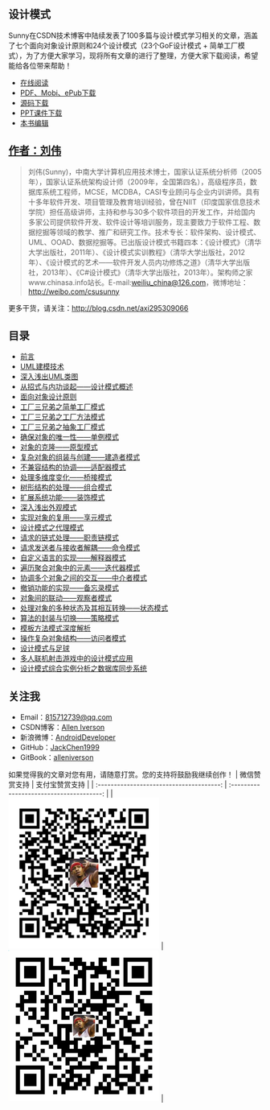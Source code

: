 ## 设计模式

Sunny在CSDN技术博客中陆续发表了100多篇与设计模式学习相关的文章，涵盖了七个面向对象设计原则和24个设计模式（23个GoF设计模式 +  简单工厂模式），为了方便大家学习，现将所有文章的进行了整理，方便大家下载阅读，希望能给各位带来帮助！

- [在线阅读](https://alleniverson.gitbooks.io/java-degisn-patterns/content)
- [PDF、Mobi、ePub下载](https://www.gitbook.com/book/alleniverson/java-degisn-patterns/details)
- [源码下载](https://github.com/JackChen1999/design-pattern-java-source-code)
- [PPT课件下载](http://www.chinasa.info/download/DP-Slides.rar)
- [本书编辑](http://blog.csdn.net/axi295309066)

## [作者：刘伟](http://blog.csdn.net/lovelion)

> 刘伟(Sunny)，中南大学计算机应用技术博士，国家认证系统分析师（2005年），国家认证系统架构设计师（2009年，全国第四名），高级程序员，数据库系统工程师，MCSE，MCDBA，CASI专业顾问与企业内训讲师。具有十多年软件开发、项目管理及教育培训经验，曾在NIIT（印度国家信息技术学院）担任高级讲师，主持和参与30多个软件项目的开发工作，并给国内多家公司提供软件开发、软件设计等培训服务，现主要致力于软件工程、数据挖掘等领域的教学、推广和研究工作。技术专长：软件架构、设计模式、UML、OOAD、数据挖掘等。已出版设计模式书籍四本：《设计模式》（清华大学出版社，2011年）、《设计模式实训教程》（清华大学出版社，2012年）、《设计模式的艺术——软件开发人员内功修炼之道》（清华大学出版社，2013年）、《C#设计模式》（清华大学出版社，2013年）。架构师之家www.chinasa.info站长。E-mail:weiliu_china@126.com，微博地址：http://weibo.com/csusunny


更多干货，请关注：http://blog.csdn.net/axi295309066

## 目录

* [前言](README.html)
* [UML建模技术](https://alleniverson.gitbooks.io/java-degisn-patterns/content/Chapter%2030%20UML/UML建模技术.md)
* [深入浅出UML类图](https://alleniverson.gitbooks.io/java-degisn-patterns/content/Chapter%2030%20UML/深入浅出UML类图.md)
* [从招式与内功谈起——设计模式概述](https://alleniverson.gitbooks.io/java-degisn-patterns/content/Chapter%2001%20Overview/从招式与内功谈起——设计模式概述.html)
* [面向对象设计原则](https://alleniverson.gitbooks.io/java-degisn-patterns/content/Chapter%2002%20Opp%20Principles/面向对象设计原则.html)
* [工厂三兄弟之简单工厂模式](https://alleniverson.gitbooks.io/java-degisn-patterns/content/Chapter%2003%20Simple%20Factory/工厂三兄弟之简单工厂模式.html)
* [工厂三兄弟之工厂方法模式](https://alleniverson.gitbooks.io/java-degisn-patterns/content/Chapter%2004%20Factory%20Method/工厂三兄弟之工厂方法模式.html)
* [工厂三兄弟之抽象工厂模式](https://alleniverson.gitbooks.io/java-degisn-patterns/content/Chapter%2005%20Abstract%20Factory/工厂三兄弟之抽象工厂模式.html)
* [确保对象的唯一性——单例模式](https://alleniverson.gitbooks.io/java-degisn-patterns/content/Chapter%2006%20Singleton/确保对象的唯一性——单例模式.html)
* [对象的克隆——原型模式](https://alleniverson.gitbooks.io/java-degisn-patterns/content/Chapter%2007%20Prototype/对象的克隆——原型模式.html)
* [复杂对象的组装与创建——建造者模式](https://alleniverson.gitbooks.io/java-degisn-patterns/content/Chapter%2008%20Builder/复杂对象的组装与创建——建造者模式.html)
* [不兼容结构的协调——适配器模式](https://alleniverson.gitbooks.io/java-degisn-patterns/content/Chapter%2009%20Adapter/不兼容结构的协调——适配器模式.html)
* [处理多维度变化——桥接模式](https://alleniverson.gitbooks.io/java-degisn-patterns/content/Chapter%2010%20Bridge/处理多维度变化——桥接模式.html)
* [树形结构的处理——组合模式](https://alleniverson.gitbooks.io/java-degisn-patterns/content/Chapter%2011%20Composite/树形结构的处理——组合模式.html)
* [扩展系统功能——装饰模式](https://alleniverson.gitbooks.io/java-degisn-patterns/content/Chapter%2012%20Decorator/扩展系统功能——装饰模式.html)
* [深入浅出外观模式](https://alleniverson.gitbooks.io/java-degisn-patterns/content/Chapter%2013%20Facade/深入浅出外观模式.html)
* [实现对象的复用——享元模式](https://alleniverson.gitbooks.io/java-degisn-patterns/content/Chapter%2014%20Flyweight/实现对象的复用——享元模式.html)
* [设计模式之代理模式](https://alleniverson.gitbooks.io/java-degisn-patterns/content/Chapter%2015%20Proxy/设计模式之代理模式.html)
* [请求的链式处理——职责链模式](https://alleniverson.gitbooks.io/java-degisn-patterns/content/Chapter%2016%20Chain%20of%20Responsibility/请求的链式处理——职责链模式.html)
* [请求发送者与接收者解耦——命令模式](https://alleniverson.gitbooks.io/java-degisn-patterns/content/Chapter%2017%20Command/请求发送者与接收者解耦——命令模式.html)
* [自定义语言的实现——解释器模式](https://alleniverson.gitbooks.io/java-degisn-patterns/content/Chapter%2018%20Interpreter/自定义语言的实现——解释器模式.html)
* [遍历聚合对象中的元素——迭代器模式](https://alleniverson.gitbooks.io/java-degisn-patterns/content/Chapter%2019%20Iterator/遍历聚合对象中的元素——迭代器模式.html)
* [协调多个对象之间的交互——中介者模式](https://alleniverson.gitbooks.io/java-degisn-patterns/content/Chapter%2020%20Mediator/协调多个对象之间的交互——中介者模式.html)
* [撤销功能的实现——备忘录模式](https://alleniverson.gitbooks.io/java-degisn-patterns/content/Chapter%2021%20Memonto/撤销功能的实现——备忘录模式.html)
* [对象间的联动——观察者模式](https://alleniverson.gitbooks.io/java-degisn-patterns/content/Chapter%2022%20Observer/对象间的联动——观察者模式.html)
* [处理对象的多种状态及其相互转换——状态模式](https://alleniverson.gitbooks.io/java-degisn-patterns/content/Chapter%2023%20State/处理对象的多种状态及其相互转换——状态模式.html)
* [算法的封装与切换——策略模式](https://alleniverson.gitbooks.io/java-degisn-patterns/content/Chapter%2024%20Strategy/算法的封装与切换——策略模式.html)
* [模板方法模式深度解析](https://alleniverson.gitbooks.io/java-degisn-patterns/content/Chapter%2025%20Template%20Method/模板方法模式深度解析.html)
* [操作复杂对象结构——访问者模式](https://alleniverson.gitbooks.io/java-degisn-patterns/content/Chapter%2026%20Visitor/操作复杂对象结构——访问者模式.html)
* [设计模式与足球](https://alleniverson.gitbooks.io/java-degisn-patterns/content/Chapter%2027%20Football/设计模式与足球.html)
* [多人联机射击游戏中的设计模式应用](https://alleniverson.gitbooks.io/java-degisn-patterns/content/Chapter%2028%20Shooter%20Game/多人联机射击游戏中的设计模式应用.html)
* [设计模式综合实例分析之数据库同步系统](https://alleniverson.gitbooks.io/java-degisn-patterns/content/Chapter%2029%20Database/设计模式综合实例分析之数据库同步系统.html)

## 关注我

- Email：<815712739@qq.com>
- CSDN博客：[Allen Iverson](http://blog.csdn.net/axi295309066)
- 新浪微博：[AndroidDeveloper](http://weibo.com/u/1848214604?topnav=1&wvr=6&topsug=1&is_all=1)
- GitHub：[JackChen1999](https://github.com/JackChen1999)
- GitBook：[alleniverson](https://www.gitbook.com/@alleniverson)

如果觉得我的文章对您有用，请随意打赏。您的支持将鼓励我继续创作！
|                  微信赞赏支持                  |                 支付宝赞赏支持                  |
| :--------------------------------------: | :--------------------------------------: |
| <img src="assets/weixin.png" width="300" /> | <img src="assets/支付宝.jpg" width="300" /> |